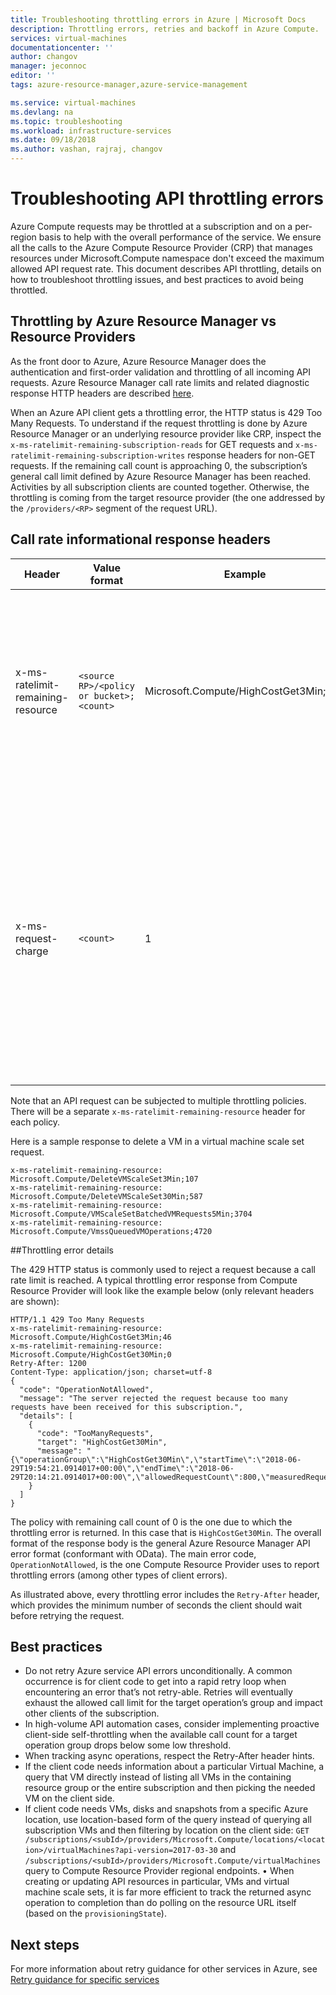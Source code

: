 ```yaml
---
title: Troubleshooting throttling errors in Azure | Microsoft Docs
description: Throttling errors, retries and backoff in Azure Compute.
services: virtual-machines
documentationcenter: ''
author: changov
manager: jeconnoc
editor: ''
tags: azure-resource-manager,azure-service-management

ms.service: virtual-machines
ms.devlang: na
ms.topic: troubleshooting
ms.workload: infrastructure-services
ms.date: 09/18/2018
ms.author: vashan, rajraj, changov
---
```


# Troubleshooting API throttling errors 

Azure Compute requests may be throttled at a subscription and on a per-region basis to help with the overall performance of the service. We ensure all the calls to the Azure Compute Resource Provider (CRP) that manages resources under Microsoft.Compute namespace don't exceed the maximum allowed API request rate. This document describes API throttling, details on how to troubleshoot throttling issues, and best practices to avoid being throttled.  

## Throttling by Azure Resource Manager vs Resource Providers  

As the front door to Azure, Azure Resource Manager does the authentication and first-order validation and throttling of all incoming API requests. Azure Resource Manager call rate limits and related diagnostic response HTTP headers are described [here](https://docs.microsoft.com/en-us/azure/azure-resource-manager/resource-manager-request-limits).
 
When an Azure API client gets a throttling error, the HTTP status is 429 Too Many Requests. To understand if the request throttling is done by Azure Resource Manager or an underlying resource provider like CRP, inspect the `x-ms-ratelimit-remaining-subscription-reads` for GET requests and `x-ms-ratelimit-remaining-subscription-writes` response headers for non-GET requests. If the remaining call count is approaching 0, the subscription’s general call limit defined by Azure Resource Manager has been reached. Activities by all subscription clients are counted together. Otherwise, the throttling is coming from the target resource provider (the one addressed by the `/providers/<RP>` segment of the request URL). 

## Call rate informational response headers 

| Header                            | Value format                           | Example                               | Description                                                                                                                                                                                               |
|-----------------------------------|----------------------------------------|---------------------------------------|-----------------------------------------------------------------------------------------------------------------------------------------------------------------------------------------------------------|
| x-ms-ratelimit-remaining-resource |```<source RP>/<policy or bucket>;<count>```| Microsoft.Compute/HighCostGet3Min;159 | Remaining API call count for the throttling policy covering the resource bucket or operation group including the target of this request                                                                   |
| x-ms-request-charge               | ```<count>   ```                             | 1                                     | The number of call counts “charged” for this HTTP request toward the applicable policy’s limit. This is most typically 1. Batch requests, such as for scaling a virtual machine scale set, can charge multiple counts. |


Note that an API request can be subjected to multiple throttling policies. There will be a separate `x-ms-ratelimit-remaining-resource` header for each policy. 

Here is a sample response to delete a VM in a virtual machine scale set request.

```
x-ms-ratelimit-remaining-resource: Microsoft.Compute/DeleteVMScaleSet3Min;107 
x-ms-ratelimit-remaining-resource: Microsoft.Compute/DeleteVMScaleSet30Min;587 
x-ms-ratelimit-remaining-resource: Microsoft.Compute/VMScaleSetBatchedVMRequests5Min;3704 
x-ms-ratelimit-remaining-resource: Microsoft.Compute/VmssQueuedVMOperations;4720 
```

##Throttling error details

The 429 HTTP status is commonly used to reject a request because a call rate limit is reached. A typical throttling error response from Compute Resource Provider will look like the example below (only relevant headers are shown):

```
HTTP/1.1 429 Too Many Requests
x-ms-ratelimit-remaining-resource: Microsoft.Compute/HighCostGet3Min;46
x-ms-ratelimit-remaining-resource: Microsoft.Compute/HighCostGet30Min;0
Retry-After: 1200
Content-Type: application/json; charset=utf-8
{
  "code": "OperationNotAllowed",
  "message": "The server rejected the request because too many requests have been received for this subscription.",
  "details": [
    {
      "code": "TooManyRequests",
      "target": "HighCostGet30Min",
      "message": "{\"operationGroup\":\"HighCostGet30Min\",\"startTime\":\"2018-06-29T19:54:21.0914017+00:00\",\"endTime\":\"2018-06-29T20:14:21.0914017+00:00\",\"allowedRequestCount\":800,\"measuredRequestCount\":1238}"
    }
  ]
}

```

The policy with remaining call count of 0 is the one due to which the throttling error is returned. In this case that is `HighCostGet30Min`. The overall format of the response body is the general Azure Resource Manager API error format (conformant with OData). The main error code, `OperationNotAllowed`, is the one Compute Resource Provider uses to report throttling errors (among other types of client errors). 

As illustrated above, every throttling error includes the `Retry-After` header, which provides the minimum number of seconds the client should wait before retrying the request. 

## Best practices 

- Do not retry Azure service API errors unconditionally. A common occurrence is for client code to get into a rapid retry loop when encountering an error that’s not retry-able. Retries will eventually exhaust the allowed call limit for the target operation’s group and impact other clients of the subscription. 
- In high-volume API automation cases, consider implementing proactive client-side self-throttling when the available call count for a target operation group drops below some low threshold. 
- When tracking async operations, respect the Retry-After header hints. 
- If the client code needs information about a particular Virtual Machine, a query that VM directly instead of listing all VMs in the containing resource group or the entire subscription and then picking the needed VM on the client side. 
- If client code needs VMs, disks and snapshots from a specific Azure location, use location-based form of the query instead of querying all subscription VMs and then filtering by location on the client side: `GET /subscriptions/<subId>/providers/Microsoft.Compute/locations/<location>/virtualMachines?api-version=2017-03-30` and `/subscriptions/<subId>/providers/Microsoft.Compute/virtualMachines`  query to Compute Resource Provider regional endpoints. 
•	When creating or updating API resources in particular, VMs and virtual machine scale sets, it is far more efficient to track the returned async operation to completion than do polling on the resource URL itself (based on the `provisioningState`).

## Next steps

For more information about retry guidance for other services in Azure, see [Retry guidance for specific services](https://docs.microsoft.com/en-us/azure/architecture/best-practices/retry-service-specific)